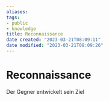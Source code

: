 ```yaml
---
aliases: 
tags: 
- public
- knowledge
title: Reconnaissance
date created: "2023-03-21T08:09:11"
date modified: "2023-03-21T08:09:26"
---
```


# Reconnaissance

Der Gegner entwickelt sein Ziel
